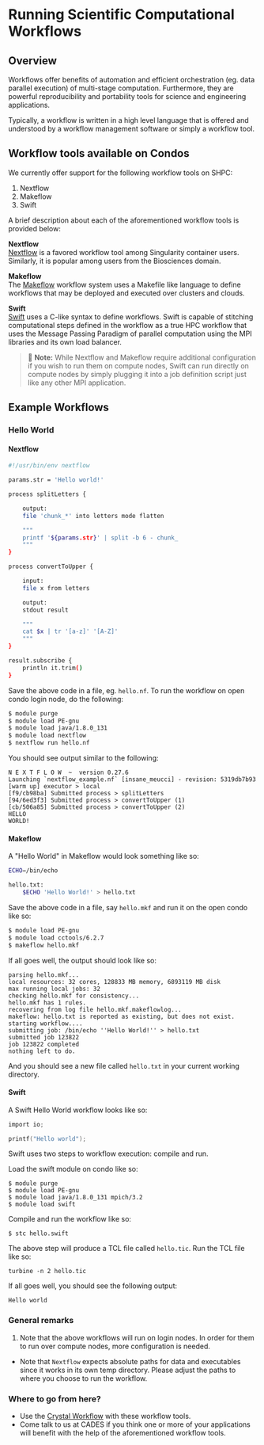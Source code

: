 # Running Scientific Computational Workflows

## Overview

Workflows offer benefits of automation and efficient orchestration (eg. data parallel execution) of multi-stage computation. Furthermore, they are powerful reproducibility and portability tools for science and engineering applications.

Typically, a workflow is written in a high level language that is offered and understood by a workflow management software or simply a workflow tool.

## Workflow tools available on Condos

We currently offer support for the following workflow tools on SHPC:

1. Nextflow
1. Makeflow
1. Swift

A brief description about each of the aforementioned workflow tools is provided below:

**Nextflow**   
[Nextflow](https://www.nextflow.io/docs/latest/index.html) is a favored workflow tool among Singularity container users. Similarly, it is popular among users from the Biosciences domain.

**Makeflow**   
The [Makeflow](http://ccl.cse.nd.edu/software/makeflow/) workflow system uses a Makefile like language to define workflows that may be deployed and executed over clusters and clouds.

**Swift**   
[Swift](http://swift-lang.org/Swift-T/index.php) uses a C-like syntax to define workflows. Swift is capable of stitching computational steps defined in the workflow as a true HPC workflow that uses the Message Passing Paradigm of parallel computation using the MPI libraries and its own load balancer.

> &#128221; **Note:** While Nextflow and Makeflow require additional configuration if you wish to run them on compute nodes, Swift can run directly on compute nodes by simply plugging it into a job definition script just like any other MPI application.

## Example Workflows

### Hello World
#### Nextflow
```bash
#!/usr/bin/env nextflow

params.str = 'Hello world!'

process splitLetters {

    output:
    file 'chunk_*' into letters mode flatten

    """
    printf '${params.str}' | split -b 6 - chunk_
    """
}

process convertToUpper {

    input:
    file x from letters

    output:
    stdout result

    """
    cat $x | tr '[a-z]' '[A-Z]'
    """
}

result.subscribe {
    println it.trim()
}
```
Save the above code in a file, eg. `hello.nf`. To run the workflow on open condo login node, do the following:
```bash
$ module purge
$ module load PE-gnu
$ module load java/1.8.0_131
$ module load nextflow
$ nextflow run hello.nf
```

You should see output similar to the following:

```
N E X T F L O W  ~  version 0.27.6
Launching `nextflow_example.nf` [insane_meucci] - revision: 5319db7b93
[warm up] executor > local
[f9/cb98ba] Submitted process > splitLetters
[94/6ed3f3] Submitted process > convertToUpper (1)
[cb/506a85] Submitted process > convertToUpper (2)
HELLO
WORLD!
```

#### Makeflow
A "Hello World" in Makeflow would look something like so:
```bash
ECHO=/bin/echo

hello.txt:
	$ECHO 'Hello World!' > hello.txt

```
Save the above code in a file, say `hello.mkf` and run it on the open condo like so:

```bash
$ module load PE-gnu
$ module load cctools/6.2.7
$ makeflow hello.mkf
```
If all goes well, the output should look like so:
```
parsing hello.mkf...
local resources: 32 cores, 128833 MB memory, 6893119 MB disk
max running local jobs: 32
checking hello.mkf for consistency...
hello.mkf has 1 rules.
recovering from log file hello.mkf.makeflowlog...
makeflow: hello.txt is reported as existing, but does not exist.
starting workflow....
submitting job: /bin/echo ''Hello World!'' > hello.txt
submitted job 123822
job 123822 completed
nothing left to do.
```
And you should see a new file called `hello.txt` in your current working directory.

#### Swift
A Swift Hello World workflow looks like so:

```c
import io;

printf("Hello world");
```

Swift uses two steps to workflow execution: compile and run.

Load the swift module on condo like so:
```
$ module purge
$ module load PE-gnu
$ module load java/1.8.0_131 mpich/3.2
$ module load swift
```

Compile and run the workflow like so:
```
$ stc hello.swift
```
The above step will produce a TCL file called `hello.tic`. Run the TCL file like so:
```
turbine -n 2 hello.tic
```

If all goes well, you should see the following output:

```
Hello world
```

### General remarks
1. Note that the above workflows will run on login nodes. In order for them to run over compute nodes, more configuration is needed.
-  Note that `Nextflow` expects absolute paths for data and executables since it works in its own temp directory. Please adjust the paths to where you choose to run the workflow.

### Where to go from here?
* Use the [Crystal Workflow](condo-crystal-workflow.md) with these workflow tools.
* Come talk to us at CADES if you think one or more of your applications will benefit with the help of the aforementioned workflow tools.
